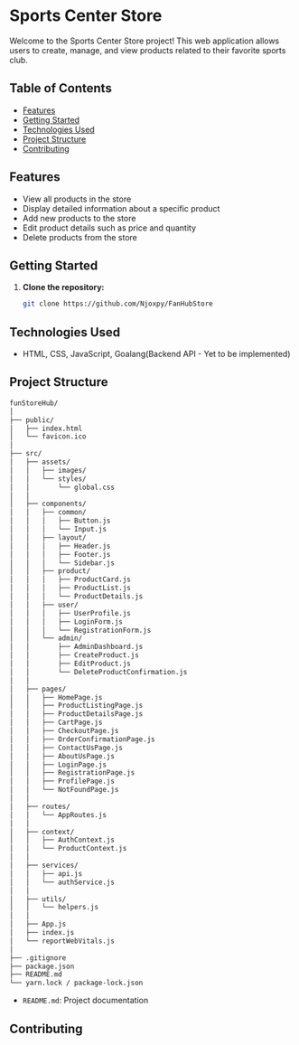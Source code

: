 # Sports Center Store

Welcome to the Sports Center Store project! This web application allows users to create, manage, and view products related to their favorite sports club.

## Table of Contents

- [Features](#features)
- [Getting Started](#getting-started)
- [Technologies Used](#technologies-used)
- [Project Structure](#project-structure)
- [Contributing](#contributing)

## Features

- View all products in the store
- Display detailed information about a specific product
- Add new products to the store
- Edit product details such as price and quantity
- Delete products from the store

## Getting Started

1. **Clone the repository:**

   ```bash
   git clone https://github.com/Njoxpy/FanHubStore
   ```

## Technologies Used

- HTML, CSS, JavaScript, Goalang(Backend API - Yet to be implemented)

## Project Structure

```txt
funStoreHub/
│
├── public/
│   ├── index.html
│   └── favicon.ico
│
├── src/
│   ├── assets/
│   │   ├── images/
│   │   └── styles/
│   │       └── global.css
│   │
│   ├── components/
│   │   ├── common/
│   │   │   ├── Button.js
│   │   │   └── Input.js
│   │   ├── layout/
│   │   │   ├── Header.js
│   │   │   ├── Footer.js
│   │   │   └── Sidebar.js
│   │   ├── product/
│   │   │   ├── ProductCard.js
│   │   │   ├── ProductList.js
│   │   │   └── ProductDetails.js
│   │   ├── user/
│   │   │   ├── UserProfile.js
│   │   │   ├── LoginForm.js
│   │   │   └── RegistrationForm.js
│   │   └── admin/
│   │       ├── AdminDashboard.js
│   │       ├── CreateProduct.js
│   │       ├── EditProduct.js
│   │       └── DeleteProductConfirmation.js
│   │
│   ├── pages/
│   │   ├── HomePage.js
│   │   ├── ProductListingPage.js
│   │   ├── ProductDetailsPage.js
│   │   ├── CartPage.js
│   │   ├── CheckoutPage.js
│   │   ├── OrderConfirmationPage.js
│   │   ├── ContactUsPage.js
│   │   ├── AboutUsPage.js
│   │   ├── LoginPage.js
│   │   ├── RegistrationPage.js
│   │   ├── ProfilePage.js
│   │   └── NotFoundPage.js
│   │
│   ├── routes/
│   │   └── AppRoutes.js
│   │
│   ├── context/
│   │   ├── AuthContext.js
│   │   └── ProductContext.js
│   │
│   ├── services/
│   │   ├── api.js
│   │   └── authService.js
│   │
│   ├── utils/
│   │   └── helpers.js
│   │
│   ├── App.js
│   ├── index.js
│   └── reportWebVitals.js
│
├── .gitignore
├── package.json
├── README.md
└── yarn.lock / package-lock.json
```

- `README.md`: Project documentation

## Contributing

